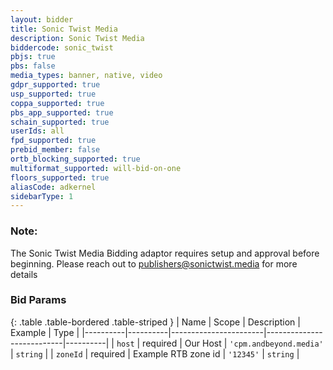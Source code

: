 ```yaml
---
layout: bidder
title: Sonic Twist Media
description: Sonic Twist Media
biddercode: sonic_twist
pbjs: true
pbs: false
media_types: banner, native, video
gdpr_supported: true
usp_supported: true
coppa_supported: true
pbs_app_supported: true
schain_supported: true
userIds: all
fpd_supported: true
prebid_member: false
ortb_blocking_supported: true
multiformat_supported: will-bid-on-one
floors_supported: true
aliasCode: adkernel
sidebarType: 1
---
```


### Note:

The Sonic Twist Media Bidding adaptor requires setup and approval before beginning. Please reach out to <publishers@sonictwist.media> for more details

### Bid Params

{: .table .table-bordered .table-striped }
| Name     | Scope    | Description           | Example                   | Type     |
|----------|----------|-----------------------|---------------------------|----------|
| `host`   | required | Our Host | `'cpm.andbeyond.media'` | `string` |
| `zoneId` | required | Example RTB zone id           | `'12345'`                 | `string` |
